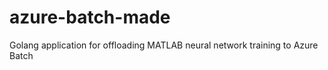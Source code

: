 # azure-batch-made

Golang application for offloading MATLAB neural network training to Azure Batch
